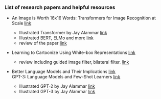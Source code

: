 ### List of research papers and helpful resources

- An Image is Worth 16x16 Words: Transformers for Image Recognition at Scale [link](https://arxiv.org/abs/2010.11929)
  * Illustrated Transformer by Jay Alammar [link](http://jalammar.github.io/illustrated-transformer/)
  * Illustrated BERT, ELMo and more [link](http://jalammar.github.io/illustrated-bert/)
  * review of the paper [link](https://www.youtube.com/watch?v=D72_Cn-XV1g)
  
- Learning to Cartoonize Using White-box Representations [link](https://openaccess.thecvf.com/content_CVPR_2020/papers/Wang_Learning_to_Cartoonize_Using_White-Box_Cartoon_Representations_CVPR_2020_paper.pdf)
  * review including guided image filter, bilateral filter. [link](https://www.notion.so/Learning-to-Cartoonize-Using-White-box-Representations-5939f22ab448453594ff01d4d33cc944)
  
- Better Language Models and Their Implications [link](https://cdn.openai.com/better-language-models/language_models_are_unsupervised_multitask_learners.pdf)  
  GPT-3: Language Models and Few-Shot Learners [link](https://arxiv.org/pdf/2005.14165.pdf)  
  * Illustrated GPT-2 by Jay Alammar [link](http://jalammar.github.io/illustrated-gpt2/)
  * Illustrated GPT-3 by Jay Alammar [link](http://jalammar.github.io/how-gpt3-works-visualizations-animations/)
